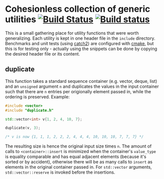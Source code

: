 
# Cohesionless collection of generic utilities [![Build Status](https://travis-ci.org/lubgr/ccgu.svg)](https://travis-ci.org/lubgr/ccgu) [![Build status](https://ci.appveyor.com/api/projects/status/lt7xtpfwm9x1ns5h?svg=true)](https://ci.appveyor.com/project/lubgr/ccgu)

This is a small gathering place for utility functions that were worth generalizing. Each utility is
kept in one header file in the `include` directory. Benchmarks and unit tests (using
[catch2](https://github.com/catchorg/Catch2)) are configured with [cmake](https://cmake.org), but
this is for testing only - actually using the snippets can be done by copying the desired header
file or its content.

duplicate
---------

This function takes a standard sequence container (e.g. vector, deque, list) and an `unsigned`
argument `n` and duplicates the values in the input container such that there are `n` entries per
origionally element passed in, while the ordering is preserved. Example:
```c++
#include <vector>
#include "duplicate.h"

std::vector<int> v{1, 2, 4, 10, 7};

duplicate(v, 3);

/* v is now {1, 1, 1, 2, 2, 2, 4, 4, 4, 10, 10, 10, 7, 7, 7} */
```
The resulting size is hence the original input size times `n`. The amount of calls to
`<container>::insert` is minimized when the container's `value_type` is equality comparable and has
equal adjacent elements (because it's sorted or by accident), otherwise there will be as many calls
to `insert` as elements in the original container passed in. For `std::vector` arguments,
`std::vector::reserve` is invoked before the insertions.
